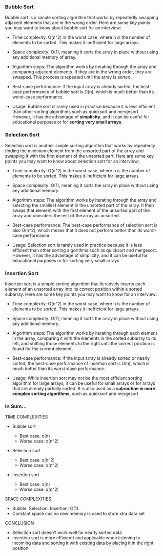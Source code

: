 ### Bubble Sort
Bubble sort is a simple sorting algorithm that works by repeatedly swapping adjacent elements that are in the wrong order. Here are some key points you may want to know about bubble sort for an interview:

- Time complexity: O(n^2) in the worst case, where n is the number of elements to be sorted. This makes it inefficient for large arrays.

- Space complexity: O(1), meaning it sorts the array in place without using any additional memory of array.

- Algorithm steps: The algorithm works by iterating through the array and comparing adjacent elements. If they are in the wrong order, they are swapped. This process is repeated until the array is sorted.

- Best-case performance: If the input array is already sorted, the best-case performance of bubble sort is O(n), which is much better than its worst-case performance.

- Usage: Bubble sort is rarely used in practice because it is less efficient than other sorting algorithms such as quicksort and mergesort. However, it has the advantage of **simplicity**, and it can be useful for educational purposes or for **sorting very small arrays**.


### Selection Sort
Selection sort is another simple sorting algorithm that works by repeatedly finding the minimum element from the unsorted part of the array and swapping it with the first element of the unsorted part. Here are some key points you may want to know about selection sort for an interview:

- Time complexity: O(n^2) in the worst case, where n is the number of elements to be sorted. This makes it inefficient for large arrays.

- Space complexity: O(1), meaning it sorts the array in place without using any additional memory.

- Algorithm steps: The algorithm works by iterating through the array and selecting the smallest element in the unsorted part of the array. It then swaps that element with the first element of the unsorted part of the array and considers the rest of the array as unsorted.

- Best-case performance: The best-case performance of selection sort is also O(n^2), which means that it does not perform better than its worst-case performance.

- Usage: Selection sort is rarely used in practice because it is less efficient than other sorting algorithms such as quicksort and mergesort. However, it has the advantage of simplicity, and it can be useful for educational purposes or for sorting very small arrays.


### Insertion Sort
Insertion sort is a simple sorting algorithm that iteratively inserts each element of an unsorted array into its correct position within a sorted subarray. Here are some key points you may want to know for an interview:

- Time complexity: O(n^2) in the worst case, where n is the number of elements to be sorted. This makes it inefficient for large arrays.

- Space complexity: O(1), meaning it sorts the array in place without using any additional memory.

- Algorithm steps: The algorithm works by iterating through each element in the array, comparing it with the elements in the sorted subarray to its left, and shifting those elements to the right until the correct position is found for the current element.

- Best-case performance: If the input array is already sorted or nearly sorted, the best-case performance of insertion sort is O(n), which is much better than its worst-case performance.

- Usage: While insertion sort may not be the most efficient sorting algorithm for large arrays, it can be useful for small arrays or for arrays that are already partially sorted. It is also used as a **subroutine in more complex sorting algorithms**, such as quicksort and mergesort.


### In Sum...
TIME COMPLEXITIES

- Bubble sort
    - Best case: o(n)
    - Worse case: o(n^2)

- Selection sort
    - Best case: o(n^2)
    - Worse case: o(n^2)

- Insertion sort
    - Best case: o(n)
    - Worse case: o(n^2)

SPACE COMPLEXITIES
- Bubble, Selection, Insertion: O(1)
- Constant space cus no new memory is used to store xtra data set


CONCLUSION
- Selection sort doesn't work well for nearly sorted data
- Insertion sort is more efficientt and applicable when listening to incoming data and sorting it with existing data by placing it in the right position 